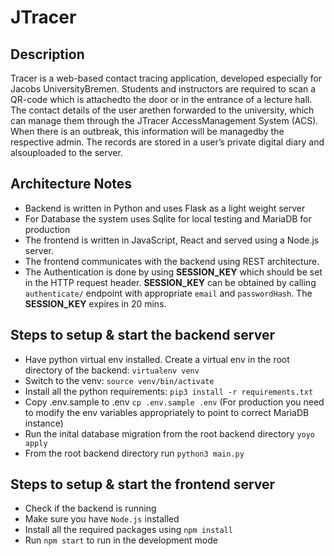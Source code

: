 # JTracer

Description
------------------
Tracer is a web-based contact tracing application, developed especially for Jacobs UniversityBremen.   Students and instructors are required to scan a QR-code which is attachedto  the  door  or  in  the  entrance  of  a  lecture  hall.   The  contact  details  of  the  user  arethen forwarded to the university,  which can manage them through the JTracer AccessManagement System (ACS). When there is an outbreak, this information will be managedby the respective admin. The records are stored in a user’s private digital diary and alsouploaded to the server.

Architecture Notes
------------------
* Backend is written in Python and uses Flask as a light weight server
* For Database the system uses Sqlite for local testing and MariaDB for production
* The frontend is written in JavaScript, React and served using a Node.js server.
* The frontend communicates with the backend using REST architecture.
* The Authentication is done by using **SESSION_KEY** which should be set in the HTTP request header. **SESSION_KEY** can be obtained by calling `authenticate/` endpoint with appropriate `email` and `passwordHash`. The **SESSION_KEY** expires in 20 mins. 

Steps to setup & start the backend server
---------------------------------------------
* Have python virtual env installed. Create a virtual env in the root directory of the backend: `virtualenv venv`
* Switch to the venv: `source venv/bin/activate`
* Install all the python requirements: `pip3 install -r requirements.txt`
* Copy .env.sample to .env `cp .env.sample .env` (For production you need to modify the env variables appropriately to point to correct MariaDB instance)
* Run the inital database migration from the root backend directory `yoyo apply`
* From the root backend directory run `python3 main.py`

Steps to setup & start the frontend server
------------------------------------------
* Check if the backend is running
* Make sure you have `Node.js` installed 
* Install all the required packages using `npm install`
* Run `npm start` to run in the development mode

